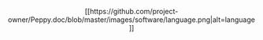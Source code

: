 <p align="center">
[[https://github.com/project-owner/Peppy.doc/blob/master/images/software/language.png|alt=language]]
</p>